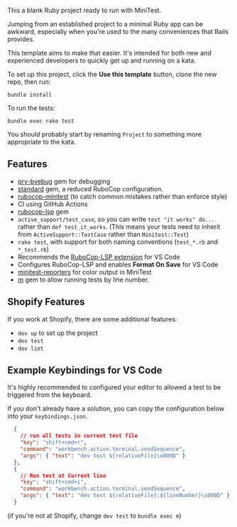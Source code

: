 This a blank Ruby project ready to run with MiniTest.

Jumping from an established project to a minimal Ruby app can be awkward, especially when you're used to the many conveniences that Rails provides.

This template aims to make that easier. It's intended for both new and experienced developers to quickly get up and running on a kata.

To set up this project, click the **Use this template** button, clone the new repo, then run:

```
bundle install
```

To run the tests:

```
bundle exec rake test
```

You should probably start by renaming `Project` to something more appropriate to the kata.

## Features

- [pry-byebug](https://github.com/deivid-rodriguez/pry-byebug) gem for debugging
- [standard](https://github.com/testdouble/standard) gem, a reduced RuboCop configuration.
- [rubocop-minitest](https://github.com/rubocop/rubocop-minitest) (to catch common mistakes rather than enforce style)
- CI using GitHub Actions
- [rubocop-lsp](https://rubygems.org/gems/rubocop-lsp) gem
- `active_support/test_case`, so you can write `test "it works" do...` rather than `def test_it_works`. (This means your tests need to inherit from `ActiveSupport::TestCase` rather than `Minitest::Test`)
- `rake test`, with support for both naming conventions (`test_*.rb` and `*_test.rb`)
- Recommends the [RuboCop-LSP extension](https://marketplace.visualstudio.com/items?itemName=Shopify.rubocop-lsp) for VS Code
- Configures RuboCop-LSP and enables **Format On Save** for VS Code
- [minitest-reporters](https://github.com/minitest-reporters/minitest-reporters) for color output in MiniTest
- [m](https://github.com/qrush/m) gem to allow running tests by line number.

## Shopify Features

If you work at Shopify, there are some additional features:

- `dev up` to set up the project
- `dev test`
- `dev lint`

## Example Keybindings for VS Code

It's highly recommended to configured your editor to allowed a test to be triggered from the keyboard.

If you don't already have a solution, you can copy the configuration below into your `keybindings.json`.

```json
  {
    // run all tests in current test file
    "key": "shift+cmd+r",
    "command": "workbench.action.terminal.sendSequence",
    "args": { "text": "dev test ${relativeFile}\u000D" }
  },
  {
    // Run test at Current line
    "key": "shift+cmd+i",
    "command": "workbench.action.terminal.sendSequence",
    "args": { "text": "dev test ${relativeFile}:${lineNumber}\u000D" }
  }
```

(if you're not at Shopify, change `dev test` to `bundle exec m`)
